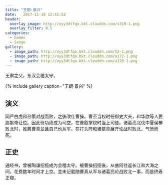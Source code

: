```yaml
---
title: "王朗·景兴"
date:   2017-11-18 12:41:52
header:
  overlay_image: http://oyy3dtfqo.bkt.clouddn.com/s319-1.png
  overlay_filter: 0.5
categories:
  - Games
  - Sango
gallery:
  - image_path: http://oyy3dtfqo.bkt.clouddn.com/52-1.png
  - image_path: http://oyy3dtfqo.bkt.clouddn.com/a172-1.png
  - image_path: http://oyy3dtfqo.bkt.clouddn.com/a126-1.png
---
```


王肃之父，东汉会稽太守。

{% include gallery caption="王朗·景兴" %}

## 演义

同严白虎和孙策对战而败，之後改仕曹操。曹丕当权时任御史大夫，和华歆等人要胁献帝让位。因此份功绩成为司空，在曹叡掌权时当上司徒。诸葛亮北伐中夏侯楙败北时，推薦曹真並且自己也从军。在打头阵和诸葛亮展开论战时败北，气愤而死。

## 正史

通经书，曾被陶谦招揽成为会稽太守。被曹操招揽後，从曲阿往返长江和大海之间，花费数年时间才上京。並未记载随曹真从军与诸葛亮论战败北一事，而是终寿正寝。
